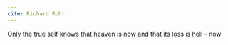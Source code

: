 ```yaml
---
cite: Richard Rohr
---
```


Only the true self knows that heaven is now and that its loss is hell - now
